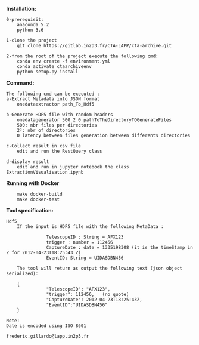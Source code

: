 **Installation:**

    0-prerequisit:
        anaconda 5.2
        python 3.6
    
    1-clone the project
        git clone https://gitlab.in2p3.fr/CTA-LAPP/cta-archive.git
    
    2-from the root of the project execute the following cmd:
        conda env create -f environment.yml
        conda activate ctaarchiveenv
        python setup.py install

**Command:**

    The following cmd can be executed :
    a-Extract Metadata into JSON format
        onedataextractor path_To_Hdf5
        
    b-Generate HDF5 file with random headers
        onedatagenerator 500 2 0 pathToTheDirectoryTOGenerateFiles
        500: nbr files per directories
        2²: nbr of directories
        0 latency between files generation between differents directories
    
    c-Collect result in csv file
        edit and run the RestQuery class
        
    d-display result
        edit and run in jupyter notebook the class ExtractionVisualisation.ipynb

        
**Running with Docker**

        make docker-build
        make docker-test
    
    
**Tool specification:**
 
    Hdf5
        If the input is HDF5 file with the following MetaData :
     
                   TelescopeID : String = AFX123
                   trigger : number = 112456
                   CaptureDate : date = 1335198308 (it is the timeStamp in Z for 2012-04-23T18:25:43 Z)
                   EventID: String = UIDASDBN456
     
        The tool will return as output the following text (json object serialized):
     
        {
                   "TelescopeID": "AFX123",
                   "trigger": 112456,   (no quote)
                   "CaptureDate": 2012-04-23T18:25:43Z,
                   "EventID":"UIDASDBN456"
        }
    
    Note:
    Date is encoded using ISO 8601
    
    frederic.gillardo@lapp.in2p3.fr




